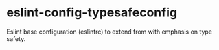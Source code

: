 # eslint-config-typesafeconfig
Eslint base configuration (eslintrc) to extend from with emphasis on type safety.
